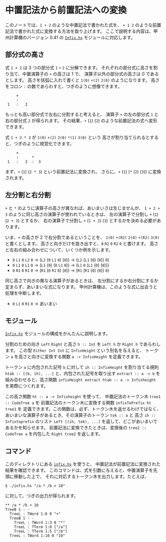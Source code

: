# 中置記法から前置記法への変換


このノートでは、`1 + 2` のような中置記法で書かれた式を、
`+ 1 2` のような前置記法で書かれた式に変換する方法を取り上げます。
ここで説明する内容は、甲州計算機のバージョン 0.41 の
[`Infix.hs`][Infix.hs] モジュールに対応します。


部分式の高さ
--------------------------------------------

式 `1 + 2` は 3 つの部分式 `1` `+` `2` に分解できます。
それぞれの部分式に高さを割り当て、中置演算子の `+` の高さは 1 で、
演算子以外の部分式の高さは 0 であるとします。
高さを括弧に入れて書くと `1(0)` `+(2)` `2(0)` のようになります。
高さをコロン `:` の数であらわすと、つぎのように想像できます。

         +
         :
     1   :   2

もっとも高い部分式で左右に分割すると考えると、
演算子 `+` の左の部分式 `1` と右の部分式 `2` が得られます。
その結果、`+` (`1`) (`2`) のような前置記法の式へ変形できます。

式 `1 + 2 * 3` が `1(0)` `+(2)` `2(0)` `*(1)` `3(0)` という
高さが割り当てられるとすると、つぎのように視覚化できます。

         +
         :      *
     1   :   2  :  3

まず、`+` (`1`) (`2 * 3`) という前置記法に変換され、
さらに、`+` (`1`) (`*` (`2`) (`3`)) に変換されます。


左分割と右分割
--------------------------------------------

`+` と `*` のように演算子の高さが異なれば、あいまいさは生じませんが、
`1 + 2 + 3` のように同じ高さの演算子が使われているときは、
左の演算子で分割し `+` (`1`) (`2 + 3`) とするか、
右の演算子で分割し `+` (`1 + 2`) (`3`) とするかを決める必要があります。

いま、`+` の高さが 2 で右分割であるということを、
`1(0)` `+(R2)` `2(0)` `+(R2)` `3(0)` と書くとします。
高さと向きだけを抜き出すと、`0` `R2` `0` `R2` `0` と書けます。
高さと左右の組み合わせについて、いくつか例を示します。

 - `0` `L1` `0` `L2` `0` → (`L2` (`0` `L1` `0`) (`0`)) → (`L2` (`L1` (`0`) (`0`)) `0`)
 - `0` `L1` `0` `L1` `0` → (`L1` (`0`) (`0` `L1` `0`)) → (`L1` `0` (`L1` (`0`) (`0`)))
 - `0` `R1` `0` `R1` `0` → (`R1` (`0` `R1` `0`) (`0`)) → (`R1` (`R1` (`0`) (`0`)) `0`)

同じ高さで向きの異なる演算子があるときは、
左分割にするか右分割にするか定まらず、あいまいな式になります。
甲州計算機は、このような式に出会うと処理を中断します。

 - `0` `L1` `0` `R1` `0` → あいまい


モジュール
--------------------------------------------

[`Infix.hs`][Infix.hs] モジュールの構成をかんたんに説明します。

分割のための向き `Left` `Right` と高さ `h :: Int` を
`Left h` か `Right h` であらわします。
この型 `Either Int Int` に `InfixHeight` という別名を与えると、
トークン `a` を高さと向きに変換する関数
`a -> InfixHeight` を定義できます。

トークン `a` に内包された記号 `b` に対して
`ih :: InfixHeight` を割り当てる規則
`htab :: [(b, ih), ...]` と、内包された記号を取り出す
`extract :: a -> b` を組み合わせると、高さ関数
`infixHeight extract htab :: a -> Infixheight` を実際につくれます。

この高さ関数 `ht :: a -> Infixheight` を使って、
中置記法のトークン木 `tree1 :: CodeTree a` を
前置記法のトークン木に変換する関数 `infixToPrefix ht tree1` を
定義できます。この関数は、必ず、トークン木を返せるわけではなく、
あいまいな演算子があるとき、その演算子のトークン `tok :: a` と
高さ `ih :: Infixtoprefix` のリスト `Left [(ih, tok), ...]`
を返して、どこがあいまいであるかを知らせます。
前置記法に変換できたときは、変換後の `tree2 :: CodeTree a`
を内包した `Right tree2` を返します。


コマンド
--------------------------------------------

このディレクトリにある [`infix.hs`][infix.hs] を使うと、
中置記法が前置記法に変換された結果を確認できます。
このコマンドは、式を引数に与えると、中置演算子を先頭に移動した上で、
それに対応するトークン木を出力します。たとえば、

    $ ./infix.hs "/a * /b + 10"

に対して、つぎの出力が得られます。

    ** /a * /b + 10
    TreeB 1 - -
      TreeL : TWord 1:8 0 "+"
      TreeB 1 - -
        TreeL : TWord 1:3 0 "*"
        TreeL : TTerm 1:0 ["/a"]
        TreeL : TTerm 1:5 ["/b"]
      TreeL : TWord 1:10 0 "10"

    
[infix.hs]: infix.hs
[Infix.hs]: https://github.com/seinokatsuhiro/koshucode/blob/master/baala/base/Koshucode/Baala/Base/Syntax/Infix.hs

